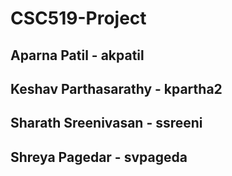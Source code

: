 # CSC519-Project

## Aparna Patil - akpatil

## Keshav Parthasarathy - kpartha2

## Sharath Sreenivasan - ssreeni

## Shreya Pagedar - svpageda
